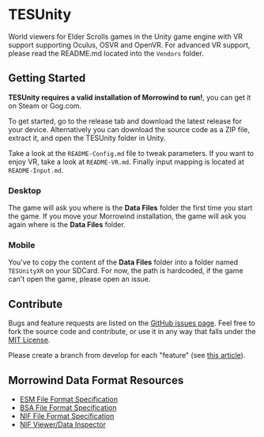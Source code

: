 # TESUnity

World viewers for Elder Scrolls games in the Unity game engine with VR support supporting Oculus, OSVR and OpenVR. For advanced VR support, please read the README.md located into the `Vendors` folder.

## Getting Started

**TESUnity requires a valid installation of Morrowind to run!**, you can get it on Steam or Gog.com.

To get started, go to the release tab and download the latest release for your device.
Alternatively you can download the source code as a ZIP file, extract it, and open the TESUnity folder in Unity.

Take a look at the `README-Config.md` file to tweak parameters. If you want to enjoy VR, take a look at `README-VR.md`. Finally input mapping is located at `README-Input.md`.

### Desktop
The game will ask you where is the **Data Files** folder the first time you start the game. If you move your Morrowind installation, the game will ask you again where is the **Data Files** folder.
  
### Mobile
You've to copy the content of the **Data Files** folder into a folder named `TESUnityXR` on your SDCard.
For now, the path is hardcoded, if the game can't open the game, please open an issue.

## Contribute

Bugs and feature requests are listed on the [GitHub issues page](https://github.com/ColeDeanShepherd/TESUnity/issues). Feel free to fork the source code and contribute, or use it in any way that falls under the [MIT License](https://github.com/ColeDeanShepherd/TESUnity/blob/master/LICENSE.txt).

Please create a branch from develop for each "feature" (see [this article](http://nvie.com/posts/a-successful-git-branching-model/)).

Morrowind Data Format Resources
-------------------------------

* [ESM File Format Specification](http://www.mwmythicmods.com/argent/tech/es_format.html)
* [BSA File Format Specification](http://www.uesp.net/wiki/Tes3Mod:BSA_File_Format)
* [NIF File Format Specification](https://github.com/niftools/nifxml/blob/develop/nif.xml)
* [NIF Viewer/Data Inspector](https://github.com/niftools/nifskope)